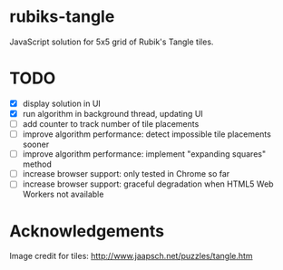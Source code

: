 # rubiks-tangle
JavaScript solution for 5x5 grid of Rubik's Tangle tiles.

# TODO
- [x] display solution in UI
- [x] run algorithm in background thread, updating UI
- [ ] add counter to track number of tile placements
- [ ] improve algorithm performance: detect impossible tile placements sooner
- [ ] improve algorithm performance: implement "expanding squares" method
- [ ] increase browser support: only tested in Chrome so far
- [ ] increase browser support: graceful degradation when HTML5 Web Workers not available

# Acknowledgements
Image credit for tiles: http://www.jaapsch.net/puzzles/tangle.htm
